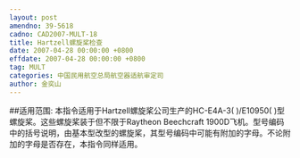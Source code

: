 ```yaml
---
layout: post
amendno: 39-5618
cadno: CAD2007-MULT-18
title: Hartzell螺旋桨检查
date: 2007-04-28 00:00:00 +0800
effdate: 2007-04-28 00:00:00 +0800
tag: MULT
categories: 中国民用航空总局航空器适航审定司
author: 金奕山
---
```


##适用范围:
本指令适用于Hartzell螺旋桨公司生产的HC-E4A-3( )/E10950( )型螺旋桨。这些螺旋桨装于但不限于Raytheon Beechcraft 1900D飞机。型号编码中的括号说明，由基本型改型的螺旋桨，其型号编码中可能有附加的字母。不论附加的字母是否存在，本指令同样适用。

